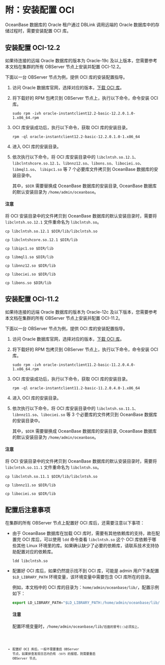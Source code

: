 # 附：安装配置 OCI

OceanBase 数据库的 Oracle 租户通过 DBLink 调用远端的 Oracle 数据库中的存储过程时，需要安装配置 OCI 库。

## 安装配置 OCI-12.2

如果待连接的远端 Oracle 数据库的版本为 Oracle-19c 及以上版本，您需要参考本文档在集群的所有 OBServer 节点上安装并配置 OCI-12.2。

下面以一台 OBServer 节点为例，提供 OCI 库的安装配置指导。

1. 访问 Oracle 数据库官网，选择对应的版本，[下载 OCI 库](https://www.oracle.com/database/technologies/instant-client/linux-x86-64-downloads.html#license-lightbox)。

2. 将下载好的 RPM 包拷贝到 OBServer 节点上，执行以下命令，命令安装 OCI 库。

   ```shell
   sudo rpm -ivh oracle-instantclient12.2-basic-12.2.0.1.0-1.x86_64.rpm
   ```

3. OCI 库安装成功后，执行以下命令，获取 OCI 库的安装目录。

   ```shell
   rpm -ql oracle-instantclient12.2-basic-12.2.0.1.0-1.x86_64
   ```

4. 进入 OCI 库的安装目录。

5. 依次执行以下命令，将 OCI 库安装目录中的 `libclntsh.so.12.1`、`libclntshcore.so.12.1`、`libnnz12.so`、`libons.so`、`libociei.so`、`libmql1.so`、 `libipc1.so` 等 7 个必要库文件拷贝到 OceanBase 数据库的安装目录中。

   其中，`$DIR` 需要替换成 OceanBase 数据库的安装目录, OceanBase 数据库的默认安装目录为 `/home/admin/oceanbase`。

  <main id="notice" type='notice'>
  <h4>注意</h4>
  <p>将 OCI 安装目录中的文件拷贝到 OceanBase 数据库的默认安装目录时，需要将 <code>libclntsh.so.12.1</code> 文件重命名为 <code>libclntsh.so</code>。</p>
  </main>

   ```shell
   cp libclntsh.so.12.1 $DIR/lib/libclntsh.so
   ```

   ```shell
   cp libclntshcore.so.12.1 $DIR/lib
   ```

   ```shell
   cp libipc1.so $DIR/lib
   ```

   ```shell
   cp libmql1.so $DIR/lib
   ```

   ```shell
   cp libnnz12.so $DIR/lib
   ```

   ```shell
   cp libociei.so $DIR/lib
   ```

   ```shell
   cp libons.so $DIR/lib
   ```

## 安装配置 OCI-11.2

如果待连接的远端 Oracle 数据库的版本为 Oracle-12c 及以下版本，您需要参考本文档在集群的所有 OBServer 节点上安装并配置 OCI-11.2。

下面以一台 OBServer 节点为例，提供 OCI 库的安装配置指导。

1. 访问 Oracle 数据库官网，选择对应的版本，[下载 OCI 库](https://www.oracle.com/database/technologies/instant-client/linux-x86-64-downloads.html#license-lightbox)。

2. 将下载好的 RPM 包拷贝到 OBServer 节点上，执行以下命令，命令安装 OCI 库。

   ```shell
   sudo rpm -ivh oracle-instantclient11.2-basic-11.2.0.4.0-1.x86_64.rpm
   ```

3. OCI 库安装成功后，执行以下命令，获取 OCI 库的安装目录。

   ```shell
   rpm -ql oracle-instantclient11.2-basic-11.2.0.4.0-1.x86_64
   ```

4. 进入 OCI 库的安装目录。

5. 依次执行以下命令，将 OCI 库安装目录中的 `libclntsh.so.11.1`、`libnnz11.so`、`libociei.so` 等 3 个必要库的文件拷贝到 OceanBase 数据库的安装目录中。

   其中，`$DIR` 需要替换成 OceanBase 数据库的安装目录, OceanBase 数据库的默认安装目录为 `/home/admin/oceanbase`。

  <main id="notice" type='notice'>
  <h4>注意</h4>
  <p>将 OCI 安装目录中的文件拷贝到 OceanBase 数据库的默认安装目录时，需要将 <code>libclntsh.so.11.1</code> 文件重命名为 <code>libclntsh.so</code>。</p>
  </main>

   ```shell
   cp libclntsh.so.11.1 $DIR/lib/libclntsh.so
   ```

   ```shell
   cp libnnz11.so $DIR/lib
   ```

   ```shell
   cp libociei.so $DIR/lib
   ```

## 配置后注意事项

在集群的所有 OBServer 节点上配置好 OCI 库后，还需要注意以下事项：

* 由于 OceanBase 数据库在加载 OCI 库时，需要有其他依赖库的支持，故在配置完 OCI 库后，可以使用 `ldd` 命令查看 `libclntsh.so` 这个 OCI 库依赖于哪些其他 Linux 环境里的库。如果确认缺少了必要的依赖库，请联系技术支持协助配置对应的依赖库。

  ```shell
  ldd libclntsh.so
  ```
  
* 配置好 OCI 库后，如果仍然提示找不到 OCI 库，可能是 admin 用户下未配置 `$LD_LIBRARY_PATH` 环境变量，该环境变量中需要包含 OCI 库所在的目录。
  
  例如，本文档中的 OCI 库的目录为：`home/admin/oceanbase/lib/`，配置示例如下：

   ```javascript
   export LD_LIBRARY_PATH="$LD_LIBRARY_PATH:/home/admin/oceanbase/lib/:"
   ```

  <main id="notice" type='notice'>
  <h4>注意</h4>
  <p>配置环境变量时，<code>/home/admin/oceanbase/lib/<code>后面的冒号(:)必须加上。</p>
  </main>

* 配置好 OCI 库后，一般不需要重启 OBServer 节点，如果排查发现日志内仍有 `-5975` 的报错，则需要重启 OBServer 节点。
